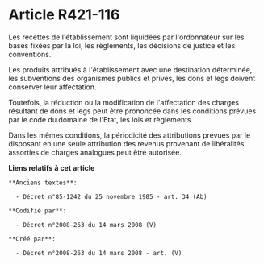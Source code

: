 # Article R421-116

Les recettes de l'établissement sont liquidées par l'ordonnateur sur les bases fixées par la loi, les règlements, les
décisions de justice et les conventions.

Les produits attribués à l'établissement avec une destination déterminée, les subventions des organismes publics et privés,
les dons et legs doivent conserver leur affectation.

Toutefois, la réduction ou la modification de l'affectation des charges résultant de dons et legs peut être prononcée dans
les conditions prévues par le code du domaine de l'Etat, les lois et règlements.

Dans les mêmes conditions, la périodicité des attributions prévues par le disposant en une seule attribution des revenus
provenant de libéralités assorties de charges analogues peut être autorisée.

**Liens relatifs à cet article**

	**Anciens textes**:

	  - Décret n°85-1242 du 25 novembre 1985 - art. 34 (Ab)

	**Codifié par**:

	  - Décret n°2008-263 du 14 mars 2008 (V)

	**Créé par**:

	  - Décret n°2008-263 du 14 mars 2008 - art. (V)
